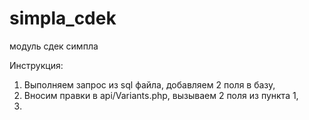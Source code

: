 # simpla_cdek
модуль сдек симпла

Инструкция:
1. Выполняем запрос из sql файла, добавляем 2 поля в базу,
2. Вносим правки в api/Variants.php, вызываем 2 поля из пункта 1,
3.
